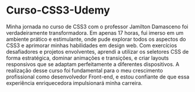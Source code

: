 # Curso-CSS3-Udemy

Minha jornada no curso de CSS3 com o professor Jamilton Damasceno foi verdadeiramente transformadora. Em apenas 17 horas, fui imerso em um ambiente prático e estimulante, onde pude explorar todos os aspectos do CSS3 e aprimorar minhas habilidades em design web. Com exercícios desafiadores e projetos envolventes, aprendi a utilizar os seletores CSS de forma estratégica, dominar animações e transições, e criar layouts responsivos que se adaptam perfeitamente a diferentes dispositivos. A realização desse curso foi fundamental para o meu crescimento profissional como desenvolvedor Front-end, e estou confiante de que essa experiência enriquecedora impulsionará minha carreira.
